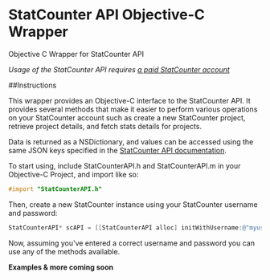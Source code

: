 StatCounter API Objective-C Wrapper
====================

Objective C Wrapper for StatCounter API

*Usage of the StatCounter API requires [a paid StatCounter account](http://statcounter.com/pricing/)*

##Instructions

This wrapper provides an Objective-C interface to the StatCounter API.  It provides several methods that make it easier to perform various operations on your StatCounter account such as create a new StatCounter project, retrieve project details, and fetch stats details for projects.  

Data is returned as a NSDictionary, and values can be accessed using the same JSON keys specified in the [StatCounter API documentation](http://api.statcounter.com).

To start using, include StatCounterAPI.h and StatCounterAPI.m in your Objective-C Project, and import like so:
```objective-c
#import "StatCounterAPI.h"
```

Then, create a new StatCounter instance using your StatCounter username and password:

```objective-c
StatCounterAPI* scAPI = [[StatCounterAPI alloc] initWithUsername:@"myusername" password:@"mypassword"];
```

Now, assuming you've entered a correct username and password you can use any of the methods available.

**Examples & more coming soon**

